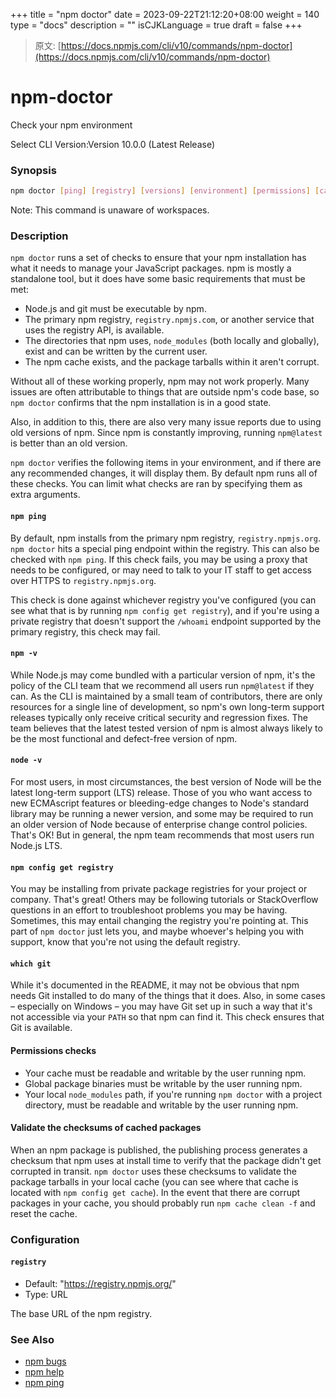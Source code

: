+++
title = "npm doctor"
date = 2023-09-22T21:12:20+08:00
weight = 140
type = "docs"
description = ""
isCJKLanguage = true
draft = false
+++

> 原文: [https://docs.npmjs.com/cli/v10/commands/npm-doctor](https://docs.npmjs.com/cli/v10/commands/npm-doctor)

# npm-doctor

Check your npm environment

Select CLI Version:Version 10.0.0 (Latest Release)

### Synopsis



```bash
npm doctor [ping] [registry] [versions] [environment] [permissions] [cache]
```

Note: This command is unaware of workspaces.

### Description

`npm doctor` runs a set of checks to ensure that your npm installation has what it needs to manage your JavaScript packages. npm is mostly a standalone tool, but it does have some basic requirements that must be met:

- Node.js and git must be executable by npm.
- The primary npm registry, `registry.npmjs.com`, or another service that uses the registry API, is available.
- The directories that npm uses, `node_modules` (both locally and globally), exist and can be written by the current user.
- The npm cache exists, and the package tarballs within it aren't corrupt.

Without all of these working properly, npm may not work properly. Many issues are often attributable to things that are outside npm's code base, so `npm doctor` confirms that the npm installation is in a good state.

Also, in addition to this, there are also very many issue reports due to using old versions of npm. Since npm is constantly improving, running `npm@latest` is better than an old version.

`npm doctor` verifies the following items in your environment, and if there are any recommended changes, it will display them. By default npm runs all of these checks. You can limit what checks are ran by specifying them as extra arguments.

#### `npm ping`

By default, npm installs from the primary npm registry, `registry.npmjs.org`. `npm doctor` hits a special ping endpoint within the registry. This can also be checked with `npm ping`. If this check fails, you may be using a proxy that needs to be configured, or may need to talk to your IT staff to get access over HTTPS to `registry.npmjs.org`.

This check is done against whichever registry you've configured (you can see what that is by running `npm config get registry`), and if you're using a private registry that doesn't support the `/whoami` endpoint supported by the primary registry, this check may fail.

#### `npm -v`

While Node.js may come bundled with a particular version of npm, it's the policy of the CLI team that we recommend all users run `npm@latest` if they can. As the CLI is maintained by a small team of contributors, there are only resources for a single line of development, so npm's own long-term support releases typically only receive critical security and regression fixes. The team believes that the latest tested version of npm is almost always likely to be the most functional and defect-free version of npm.

#### `node -v`

For most users, in most circumstances, the best version of Node will be the latest long-term support (LTS) release. Those of you who want access to new ECMAscript features or bleeding-edge changes to Node's standard library may be running a newer version, and some may be required to run an older version of Node because of enterprise change control policies. That's OK! But in general, the npm team recommends that most users run Node.js LTS.

#### `npm config get registry`

You may be installing from private package registries for your project or company. That's great! Others may be following tutorials or StackOverflow questions in an effort to troubleshoot problems you may be having. Sometimes, this may entail changing the registry you're pointing at. This part of `npm doctor` just lets you, and maybe whoever's helping you with support, know that you're not using the default registry.

#### `which git`

While it's documented in the README, it may not be obvious that npm needs Git installed to do many of the things that it does. Also, in some cases – especially on Windows – you may have Git set up in such a way that it's not accessible via your `PATH` so that npm can find it. This check ensures that Git is available.

#### Permissions checks

- Your cache must be readable and writable by the user running npm.
- Global package binaries must be writable by the user running npm.
- Your local `node_modules` path, if you're running `npm doctor` with a project directory, must be readable and writable by the user running npm.

#### Validate the checksums of cached packages

When an npm package is published, the publishing process generates a checksum that npm uses at install time to verify that the package didn't get corrupted in transit. `npm doctor` uses these checksums to validate the package tarballs in your local cache (you can see where that cache is located with `npm config get cache`). In the event that there are corrupt packages in your cache, you should probably run `npm cache clean -f` and reset the cache.

### Configuration

#### `registry`

- Default: "https://registry.npmjs.org/"
- Type: URL

The base URL of the npm registry.

### See Also

- [npm bugs](https://docs.npmjs.com/cli/v10/commands/npm-bugs)
- [npm help](https://docs.npmjs.com/cli/v10/commands/npm-help)
- [npm ping](https://docs.npmjs.com/cli/v10/commands/npm-ping)
